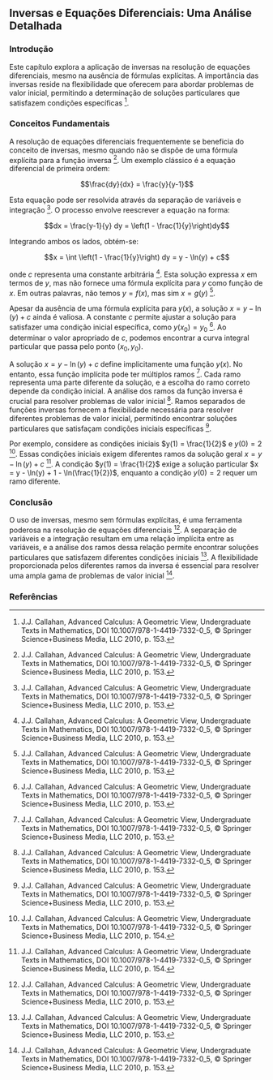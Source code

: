 ## Inversas e Equações Diferenciais: Uma Análise Detalhada

### Introdução
Este capítulo explora a aplicação de inversas na resolução de equações diferenciais, mesmo na ausência de fórmulas explícitas. A importância das inversas reside na flexibilidade que oferecem para abordar problemas de valor inicial, permitindo a determinação de soluções particulares que satisfazem condições específicas [^3].

### Conceitos Fundamentais

A resolução de equações diferenciais frequentemente se beneficia do conceito de inversas, mesmo quando não se dispõe de uma fórmula explícita para a função inversa [^3]. Um exemplo clássico é a equação diferencial de primeira ordem:

$$\frac{dy}{dx} = \frac{y}{y-1}$$

Esta equação pode ser resolvida através da separação de variáveis e integração [^3]. O processo envolve reescrever a equação na forma:

$$dx = \frac{y-1}{y} dy = \left(1 - \frac{1}{y}\right)dy$$

Integrando ambos os lados, obtém-se:

$$x = \int \left(1 - \frac{1}{y}\right) dy = y - \ln(y) + c$$

onde $c$ representa uma constante arbitrária [^3]. Esta solução expressa $x$ em termos de $y$, mas não fornece uma fórmula explícita para $y$ como função de $x$. Em outras palavras, não temos $y = f(x)$, mas sim $x = g(y)$ [^3].

Apesar da ausência de uma fórmula explícita para $y(x)$, a solução $x = y - \ln(y) + c$ ainda é valiosa. A constante $c$ permite ajustar a solução para satisfazer uma condição inicial específica, como $y(x_0) = y_0$ [^3]. Ao determinar o valor apropriado de $c$, podemos encontrar a curva integral particular que passa pelo ponto $(x_0, y_0)$.

A solução $x = y - \ln(y) + c$ define implicitamente uma função $y(x)$. No entanto, essa função implícita pode ter múltiplos ramos [^3]. Cada ramo representa uma parte diferente da solução, e a escolha do ramo correto depende da condição inicial. A análise dos ramos da função inversa é crucial para resolver problemas de valor inicial [^3]. Ramos separados de funções inversas fornecem a flexibilidade necessária para resolver diferentes problemas de valor inicial, permitindo encontrar soluções particulares que satisfaçam condições iniciais específicas [^3].

Por exemplo, considere as condições iniciais $y(1) = \frac{1}{2}$ e $y(0) = 2$ [^4]. Essas condições iniciais exigem diferentes ramos da solução geral $x = y - \ln(y) + c$ [^4]. A condição $y(1) = \frac{1}{2}$ exige a solução particular $x = y - \ln(y) + 1 - \ln(\frac{1}{2})$, enquanto a condição $y(0) = 2$ requer um ramo diferente.

### Conclusão

O uso de inversas, mesmo sem fórmulas explícitas, é uma ferramenta poderosa na resolução de equações diferenciais [^3]. A separação de variáveis e a integração resultam em uma relação implícita entre as variáveis, e a análise dos ramos dessa relação permite encontrar soluções particulares que satisfazem diferentes condições iniciais [^3]. A flexibilidade proporcionada pelos diferentes ramos da inversa é essencial para resolver uma ampla gama de problemas de valor inicial [^3].

### Referências

[^3]: J.J. Callahan, Advanced Calculus: A Geometric View, Undergraduate Texts in Mathematics, DOI 10.1007/978-1-4419-7332-0_5, © Springer Science+Business Media, LLC 2010, p. 153.
[^4]: J.J. Callahan, Advanced Calculus: A Geometric View, Undergraduate Texts in Mathematics, DOI 10.1007/978-1-4419-7332-0_5, © Springer Science+Business Media, LLC 2010, p. 154.
<!-- END -->